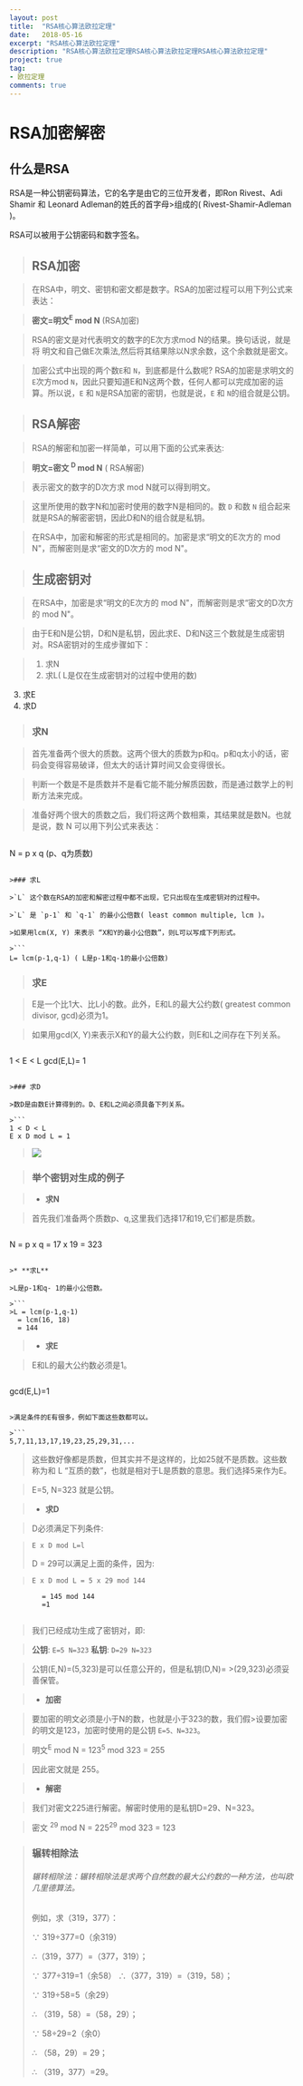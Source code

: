 ```yaml
---
layout: post
title:  "RSA核心算法欧拉定理"
date:   2018-05-16
excerpt: "RSA核心算法欧拉定理"
description: "RSA核心算法欧拉定理RSA核心算法欧拉定理RSA核心算法欧拉定理"
project: true
tag:
- 欧拉定理
comments: true
---
```

# RSA加密解密

## 什么是RSA

RSA是一种公钥密码算法，它的名字是由它的三位开发者，即Ron Rivest、Adi Shamir 和 Leonard Adleman的姓氏的首字母>组成的( Rivest-Shamir-Adleman )。

RSA可以被用于公钥密码和数字签名。


>## RSA加密

>在RSA中，明文、密钥和密文都是数字。RSA的加密过程可以用下列公式来表达：

>**密文=明文<sup>E</sup> mod N** (RSA加密)

>RSA的密文是对代表明文的数字的E次方求mod N的结果。换句话说，就是将
明文和自己做E次乘法,然后将其结果除以N求余数，这个余数就是密文。

>加密公式中出现的两个数`E`和 `N`，到底都是什么数呢? RSA的加密是求明文的
`E`次方mod `N`，因此只要知道E和N这两个数，任何人都可以完成加密的运算。所以说，`E` 和 `N`是RSA加密的密钥，也就是说，`E` 和 `N`的组合就是公钥。

>## RSA解密

>RSA的解密和加密一样简单，可以用下面的公式来表达:

>**明文=密文 <sup>D</sup> mod N** ( RSA解密)

>表示密文的数字的D次方求 mod N就可以得到明文。

>这里所使用的数字N和加密时使用的数字N是相同的。数 `D` 和数 `N` 组合起来就是RSA的解密密钥，因此D和N的组合就是私钥。

>在RSA中，加密和解密的形式是相同的。加密是求“明文的E次方的 mod 
N"，而解密则是求“密文的D次方的 mod N"。

>## 生成密钥对

>在RSA中，加密是求“明文的E次方的 mod 
N"，而解密则是求“密文的D次方的 mod N"。

>由于E和N是公钥，D和N是私钥，因此求E、D和N这三个数就是生成密钥对。RSA密钥对的生成步骤如下：

>1. 求N
>2. 求L( L是仅在生成密钥对的过程中使用的数)
3. 求E
4. 求D

>### 求N

>首先准备两个很大的质数。这两个很大的质数为p和q。p和q太小的话，密码会变得容易破译，但太大的话计算时间又会变得很长。

>判断一个数是不是质数并不是看它能不能分解质因数，而是通过数学上的判断方法来完成。

>准备好两个很大的质数之后，我们将这两个数相乘，其结果就是数N。也就是说，数 N 可以用下列公式来表达：

>```
N = p x q (p、q为质数)
```

>### 求L

>`L` 这个数在RSA的加密和解密过程中都不出现，它只出现在生成密钥对的过程中。

>`L` 是 `p-1` 和 `q-1` 的最小公倍数( least common multiple, lcm )。

>如果用lcm(X, Y) 来表示 “X和Y的最小公倍数”，则L可以写成下列形式。

>```
L= lcm(p-1,q-1) ( L是p-1和q-1的最小公倍数)
```

>### 求E

>E是一个比1大、比L小的数。此外，E和L的最大公约数( greatest common divisor, gcd)必须为1。

>如果用gcd(X, Y)来表示X和Y的最大公约数，则E和L之间存在下列关系。

>```
1 < E < L
gcd(E,L)= 1
```

>### 求D

>数D是由数E计算得到的。D、E和L之间必须具备下列关系。

>```
1 < D < L
E x D mod L = 1
```

>![](http://olgjbx93m.bkt.clouddn.com/20180117-112927.png)

>### 举个密钥对生成的例子

>* **求N**

>首先我们准备两个质数p、q,这里我们选择17和19,它们都是质数。

>```
N = p x q
  = 17 x 19
  = 323
```

>* **求L**

>L是p-1和q- 1的最小公倍数。

>```
>L = lcm(p-1,q-1)
  = lcm(16, 18)
  = 144
```
>* **求E**

>E和L的最大公约数必须是1。

>```
gcd(E,L)=1
```

>满足条件的E有很多，例如下面这些数都可以。

>```
5,7,11,13,17,19,23,25,29,31,...
```

>这些数好像都是质数，但其实并不是这样的，比如25就不是质数。这些数称为和 L “互质的数”，也就是相对于L是质数的意思。我们选择5来作为E。

>E=5, N=323 就是公钥。

>* **求D**

>D必须满足下列条件:

>```
>E x D mod L=l
>```
>D = 29可以满足上面的条件，因为:

>```
>E x D mod L = 5 x 29 mod 144
            = 145 mod 144
            =1
>```

>我们已经成功生成了密钥对，即:

>**公钥**: `E=5 N=323`
>**私钥**: `D=29 N=323`

>公钥(E,N)=(5,323)是可以任意公开的，但是私钥(D,N)= >(29,323)必须妥善保管。

>* **加密**

>要加密的明文必须是小于N的数，也就是小于323的数，我们假>设要加密的明文是123，加密时使用的是公钥 `E=5、N=323`。

> 明文<sup>E</sup> mod N = 123<sup>5</sup> mod 323 = 255

>因此密文就是 255。

>* **解密**

>我们对密文225进行解密。解密时使用的是私钥D=29、N=323。

> 密文 <sup>29</sup> mod N = 225<sup>29</sup> mod 323 = 123




>### 辗转相除法
>###### 辗转相除法：辗转相除法是求两个自然数的最大公约数的一种方法，也叫欧几里德算法。
>例如，求（319，377）：
>
>∵ 319÷377=0（余319）
>
>∴（319，377）=（377，319）；
>
>∵ 377÷319=1（余58）
>∴（377，319）=（319，58）；
>
>∵ 319÷58=5（余29）
>
>∴ （319，58）=（58，29）；
>
>∵ 58÷29=2（余0）
>
>∴ （58，29）= 29；
>
>∴ （319，377）=29。
 